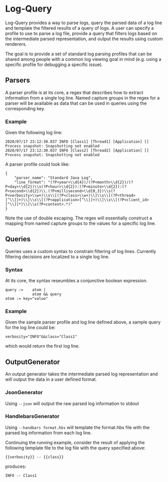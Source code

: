 # Log-Query
Log-Query provides a way to parse logs, query the parsed data of a log line and template the filtered results of a query of logs. A user can specify a profile to use to parse a log file, provide a query that filters logs based on the intermediate parsed representation, and output the results using custom renderers.

The goal is to provide a set of standard log parsing profiles that can be shared among people with a common log viewing goal in mind (e.g. using a specific profile for debugging a specific issue).


## Parsers
A parser profile is at its core, a regex that describes how to extract information from a single log line. Named capture groups in the regex for a parser will be available as data that can be used in queries using the corresponding key.

### Example
Given the following log line:
```
2020/07/17 23:12:30.037 INFO [Class1] [Thread1] [Application] [] Process snapshot: Snapshotting not enabled
2020/07/17 23:12:30.037 INFO [Class2] [Thread2] [Application] [] Process snapshot: Snapshotting not enabled
```

A parser profile could look like:
```
{
    "parser_name": "Standard Java Log",
    "line_format": "(?P<year>\\d{4})/(?P<month>\\d{2})/(?P<day>\\d{2})\\s(?P<hour>\\d{2}):(?P<minute>\\d{2}):(?P<second>\\d{2})\\.(?P<millisecond>\\d{0,3})\\s(?P<verbosity>\\w+)\\s\\[(?P<class>\\w+)\\]\\s\\[(?P<thread>[^\\]]+)\\]\\s\\[(?P<application>[^\\]]+)\\]\\s\\[(?P<client_id>[^\\]]*)\\]\\s(?P<content>.*)"
}
```
Note the use of double escaping. The regex will essentially construct a mapping from named capture groups to the values for a specific log line.


## Queries
Queries uses a custom syntax to constrain filtering of log lines. Currently filtering decisions are localized to a single log line.

### Syntax
At its core, the syntax reseumbles a conjunctive boolean expression.
```
query :=    atom |
            atom && query
atom := key="value"
```

### Example
Given the sample parser profile and log line defined above, a sample query for the log line could be:
```
verbosity="INFO"&&class="Class1"
```
which would return the first log line.

## OutputGenerator
An output generator takes the intermediate parsed log representation and will output the data in a user defined format.

### JsonGenerator
Using `--json` will output the raw parsed log information to stdout

### HandlebarsGenerator
Using `--handbars format.hbs` will template the format.hbs file with the parsed log information from each log line.

Continuing the running example, consider the result of applying the following template file to the log file with the query specified above:
```
{{verbosity}} -- {{class}}
``` 
produces:
```
INFO -- Class1
```